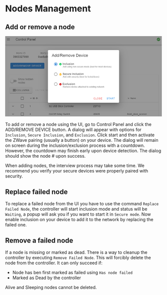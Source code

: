 # Nodes Management

## Add or remove a node

![Add/Remove Dialog](../_images/add_remove_device.png)

To add or remove a node using the UI, go to Control Panel and click the ADD/REMOVE DEVICE button. A dialog will appear with options for `Inclusion`, `Secure Inclusion`, and `Exclusion`. Click start and then activate the ZWave pairing (usually a button) on your device. The dialog will remain on screen during the inclusion/exclusion process with a countdown. However, the countdown may finish early upon device detection. The dialog should show the node # upon success. 

When adding nodes, the interview process may take some time. We recommend you verify your secure devices were properly paired with security.

## Replace failed node

To replace a failed node from the UI you have to use the command `Replace Failed Node`, the controller will start inclusion mode and status will be `Waiting`, a popup will ask you if you want to start it in `Secure mode`. Now enable inclusion on your device to add it to the network by replacing the failed one.

## Remove a failed node

If a node is missing or marked as dead. There is a way to cleanup the controller by executing `Remove Failed Node`. This will forcibly delete the node from the controller.
It can only succeed if:

- Node has ben first marked as failed using `Has node failed`
- Marked as Dead by the controller

Alive and Sleeping nodes cannot be deleted.
